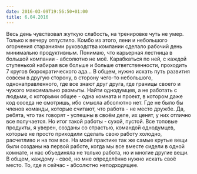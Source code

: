 ```yaml
---
date: 2016-03-09T19:56:50+01:00
title: 6.04.2016
---
```


Весь день чувствовал жуткую слабость, на тренировке чуть не умер. Только к вечеру отпустило. Комбо из этого, лени и небольшого огорчения стараниями руководства компании сделало рабочий день минимально продуктивным. Понимаю, что карьерная лестница в большой компании - абсолютно не моё. Карабкаться по ней, с каждой ступенькой набирая все больше и больше ответственности, проходить 7 кругов бюрократического ада... В общем, нужно искать путь развития совсем в другую сторону, в сторону чего-то небольшого, однонаправленного, где все знают друг друга, где границы своего и чужого  максимально размыты. Найти однодумцев, а не работать с людьми, с которыми общее - одна комната и проект, в котором даже код соседа не смотришь, ибо смысла абсолютно нет. Где не было бы членов команды, которые считают, что работа - не место дружбе. Да, ребята, что так говорят - успешны в своём деле, их ценят, у них отлично все получается. Но итог такой работы - сухой, пустой. Все топовые продукты, я уверен, созданы со страстью, командой однодумцев, которые не просто приходили сделать свою работу холодно, расчетливо и на том все. На моей практике так же самые крутые вещи были созданы на первой работе, когда мы все вместе сидели в одной комнате, и нас объединяла не только работа, но и многие другие вещи. В общем, каждому - своё, но мне определённо нужно искать своё место. То, где я сейчас - абсолютно неподходящее.